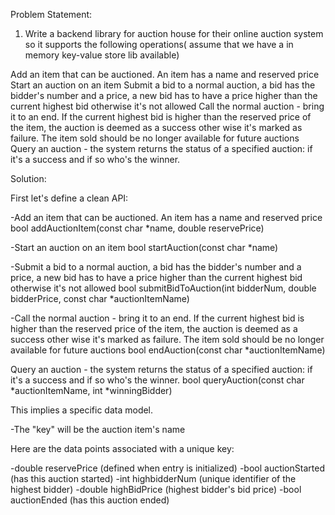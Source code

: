 Problem Statement:

1. Write a backend library for auction house for their online auction system so it supports the following operations( assume that we have a in memory key-value store lib available)

Add an item that can be auctioned. An item has a name and reserved price
Start an auction on an item
Submit a bid to a normal auction, a bid has the bidder's number and a price, a new bid has to have a price higher than the current highest bid otherwise it's not allowed
Call the normal auction - bring it to an end. If the current highest bid is higher than the reserved price of the item, the auction is deemed as a success other wise it's marked as failure. The item sold should be no longer available for future auctions
Query an auction - the system returns the status of a specified auction: if it's a success and if so who's the winner.

Solution:

First let's define a clean API:

-Add an item that can be auctioned. An item has a name and reserved price
bool addAuctionItem(const char *name, double reservePrice)

-Start an auction on an item
bool startAuction(const char *name)

-Submit a bid to a normal auction, a bid has the bidder's number and a price, a new bid has to have a price higher than the current highest bid otherwise it's not allowed
bool submitBidToAuction(int bidderNum, double bidderPrice, const char *auctionItemName)

-Call the normal auction - bring it to an end. If the current highest bid is higher than the reserved price of the item, the auction is deemed as a success other wise it's marked as failure. The item sold should be no longer available for future auctions
bool endAuction(const char *auctionItemName)

Query an auction - the system returns the status of a specified auction: if it's a success and if so who's the winner.
bool queryAuction(const char *auctionItemName, int *winningBidder)


This implies a specific data model.

-The "key" will be the auction item's name

Here are the data points associated with a unique key:

-double reservePrice (defined when entry is initialized)
-bool auctionStarted (has this auction started)
-int highbidderNum (unique identifier of the highest bidder)
-double highBidPrice (highest bidder's bid price)
-bool auctionEnded (has this auction ended)



